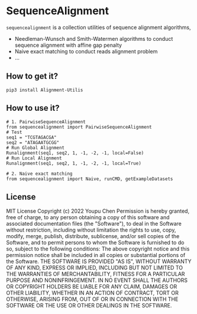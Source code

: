 # SequenceAlignment

`sequencealignment` is a collection utilities of sequence alignment algorithms,

- Needleman-Wunsch and Smith-Watermen algorithms to conduct sequence alignment with affine gap penalty
- Naive exact matching to conduct reads alignment problem
- ...

## How to get it?

```shell
pip3 install Alignment-Utilis
```



## How to use it?

```shell
# 1. PairwiseSequenceAlignment
from sequencealignment import PairwiseSequenceAlignment
# Test
seq1 = "TCGTAGACGA"
seq2 = "ATAGAATGCGG"
# Run Global Alignment
Runalignment(seq1, seq2, 1, -1, -2, -1, local=False)
# Run Local Alignment
Runalignment(seq1, seq2, 1, -1, -2, -1, local=True)

# 2. Naive exact matching
from sequencealignment import Naive, runCMD, getExampleDatasets
```



## License

MIT License
Copyright (c) 2022 Youpu Chen
Permission is hereby granted, free of charge, to any person obtaining a copy
of this software and associated documentation files (the "Software"), to deal in the Software without restriction, including without limitation the rights to use, copy, modify, merge, publish, distribute, sublicense, and/or sell copies of the Software, and to permit persons to whom the Software is furnished to do so, subject to the following conditions:
The above copyright notice and this permission notice shall be included in all copies or substantial portions of the Software.
THE SOFTWARE IS PROVIDED "AS IS", WITHOUT WARRANTY OF ANY KIND, EXPRESS OR IMPLIED, INCLUDING BUT NOT LIMITED TO THE WARRANTIES OF MERCHANTABILITY, FITNESS FOR A PARTICULAR PURPOSE AND NONINFRINGEMENT. IN NO EVENT SHALL THE AUTHORS OR COPYRIGHT HOLDERS BE LIABLE FOR ANY CLAIM, DAMAGES OR OTHER LIABILITY, WHETHER IN AN ACTION OF CONTRACT, TORT OR OTHERWISE, ARISING FROM, OUT OF OR IN CONNECTION WITH THE SOFTWARE OR THE USE OR OTHER DEALINGS IN THE SOFTWARE.